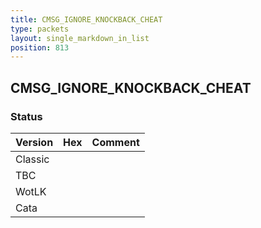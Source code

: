 ```yaml
---
title: CMSG_IGNORE_KNOCKBACK_CHEAT
type: packets
layout: single_markdown_in_list
position: 813
---
```


## CMSG_IGNORE_KNOCKBACK_CHEAT

### Status

Version | Hex | Comment
---------- | ---------- | ---------- 
Classic |  |  
TBC |  |  
WotLK |  |  
Cata |  |  

